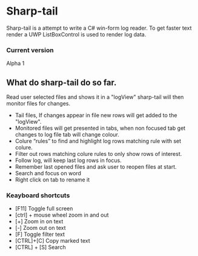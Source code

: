# Sharp-tail
Sharp-tail is a attempt to write a C# win-form log reader.
To get faster text render a UWP ListBoxControl is used to render log data.

### Current version
Alpha 1 

## What do sharp-tail do so far.
Read user selected files and shows it in a "logView" sharp-tail will then monitor files for changes.
*	Tail files, If changes appear in file new rows will get added to the "logView".
*	Monitored files will get presented in tabs, when non focused tab get changes to log file tab will change colour.
*	Colure “rules” to find and highlight log rows matching rule with set colure.
*	Filter out rows matching colure rules to only show rows of interest.
*	 Follow log, will keep last log rows in focus.
*	Remember last opened files and ask user to reopen files at start.
* Search and focus on word
* Right click on tab to rename it



### Keayboard shortcuts

* [F11] Toggle full screen 
* [ctrl] + mouse wheel zoom in and out 
* [+] Zoom in on text
* [-] Zoom out on text
* [F] Toggle filter text
* [CTRL]+[C] Copy marked text
* [CTRL] + [S] Search
